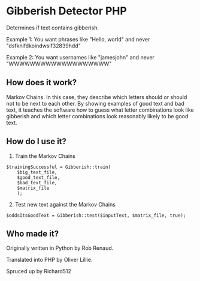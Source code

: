 # Gibberish Detector PHP
Determines if text contains gibberish.

Example 1: You want phrases like "Hello, world" and never "dsfknifdkoindwsif32839hdd"

Example 2: You want usernames like "jamesjohn" and never "WWWWWWWWWWWWWWWWWWW"

## How does it work?

Markov Chains. In this case, they describe which letters should or should not to be next to each other. By showing examples of good text and bad text, it teaches the software how to guess what letter combinations look like gibberish and which letter combinations look reasonably likely to be good text.

## How do I use it?

1) Train the Markov Chains
```
$trainingSuccessful = Gibberish::train(
	$big_text_file,
	$good_text_file,
	$bad_text_file,
	$matrix_file
	);
```

2) Test new text against the Markov Chains
```
$oddsItsGoodText = Gibberish::test($inputText, $matrix_file, true);
```

## Who made it?

Originally written in Python by Rob Renaud.

Translated into PHP by Oliver Lillie.

Spruced up by Richard512
